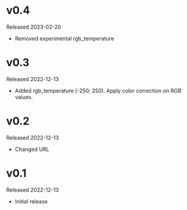 # v0.4

Released 2023-02-20

- Removed experimental rgb_temperature

# v0.3

Released 2022-12-13

- Added rgb_temperature (-250; 250). Apply color correction on RGB values.

# v0.2

Released 2022-12-13

- Changed URL

# v0.1

Released 2022-12-13

- Initial release

